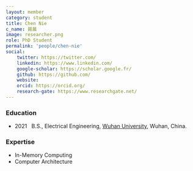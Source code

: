 ```yaml
---
layout: member
category: student
title: Chen Nie
c_name: 聂晨
image: researcher.png
role: PhD Student
permalink: 'people/chen-nie'
social:
    twitter: https://twitter.com/
    linkedin: https://www.linkedin.com/
    google-scholar: https://scholar.google.fr/
    github: https://github.com/
    website:
    orcid: https://orcid.org/
    research-gate: https://www.researchgate.net/
---
```



### <i class="fas fa-graduation-cap"></i> Education
- 2021 &nbsp; B.S., Electrical Engineering, [Wuhan University](https://www.seu.edu.cn/english/), Wuhan, China.




### Expertise
- In-Memory Computing
- Computer Architecture